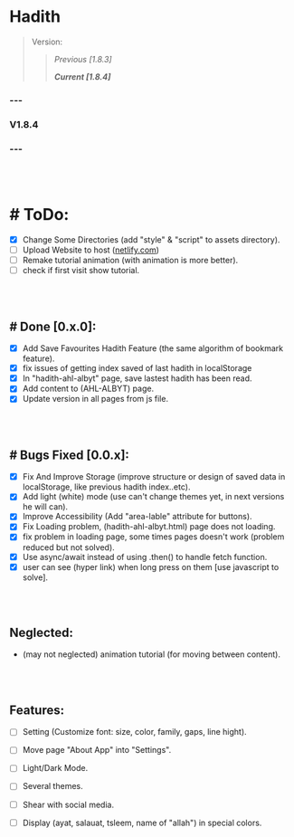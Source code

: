 # Hadith


> Version:
>> *Previous [1.8.3]*
>>
>> ***Current [1.8.4]***


### ---
### V1.8.4
### ---

<br>
<br>

# # ToDo:
- [x] Change Some Directories (add "style" & "script" to assets directory).
- [ ] Upload Website to host ([netlify.com](https://www.netlify.com/))
- [ ] Remake tutorial animation (with animation is more better).
- [ ] check if first visit show tutorial.

<br>
<br>

## # Done [0.x.0]:
- [x] Add Save Favourites Hadith Feature (the same algorithm of bookmark feature).
- [x] fix issues of getting index saved of last hadith in localStorage
- [x] In "hadith-ahl-albyt" page, save lastest hadith has been read.
- [x] Add content to (AHL-ALBYT) page.
- [x] Update version in all pages from js file.

<br>
<br>

## # Bugs Fixed [0.0.x]:
- [x] Fix And Improve Storage (improve structure or design of saved data in localStorage, like previous hadith index..etc).
- [x] Add light (white) mode (use can't change themes yet, in next versions he will can).
- [x] Improve Accessibility (Add "area-lable" attribute for buttons).
- [x] Fix Loading problem, (hadith-ahl-albyt.html) page does not loading.
- [x] fix problem in loading page, some times pages doesn't work (problem reduced but not solved).
- [x] Use async/await instead of using .then() to handle fetch function.
- [x] user can see (hyper link) when long press on them [use javascript to solve].

<br>
<br>

## Neglected:
- (may not neglected) animation tutorial (for moving between content).

<br>
<br>

## Features:
- [ ] Setting (Customize font: size, color, family, gaps, line hight).
- [ ] Move page "About App" into "Settings".
- [ ] Light/Dark Mode.
- [ ] Several themes.
- [ ] Shear with social media.
- [ ] Display (ayat, salauat, tsleem, name of "allah") in special colors.


